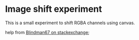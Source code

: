 # Image shift experiment
This is a small experiment to shift RGBA channels using canvas.

help from [Blindman67 on stackexchange](https://stackoverflow.com/questions/60937639/canvas-splitting-image-into-rgba-components);
